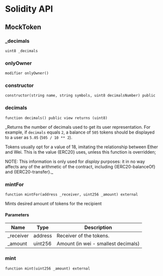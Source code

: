 # Solidity API

## MockToken

### _decimals

```solidity
uint8 _decimals
```

### onlyOwner

```solidity
modifier onlyOwner()
```

### constructor

```solidity
constructor(string name, string symbols, uint8 decimalsNumber) public
```

### decimals

```solidity
function decimals() public view returns (uint8)
```

_Returns the number of decimals used to get its user representation.
For example, if `decimals` equals `2`, a balance of `505` tokens should
be displayed to a user as `5.05` (`505 / 10 ** 2`).

Tokens usually opt for a value of 18, imitating the relationship between
Ether and Wei. This is the value {ERC20} uses, unless this function is
overridden;

NOTE: This information is only used for _display_ purposes: it in
no way affects any of the arithmetic of the contract, including
{IERC20-balanceOf} and {IERC20-transfer}._

### mintFor

```solidity
function mintFor(address _receiver, uint256 _amount) external
```

Mints desired amount of tokens for the recipient

#### Parameters

| Name | Type | Description |
| ---- | ---- | ----------- |
| _receiver | address | Receiver of the tokens. |
| _amount | uint256 | Amount (in wei - smallest decimals) |

### mint

```solidity
function mint(uint256 _amount) external
```

